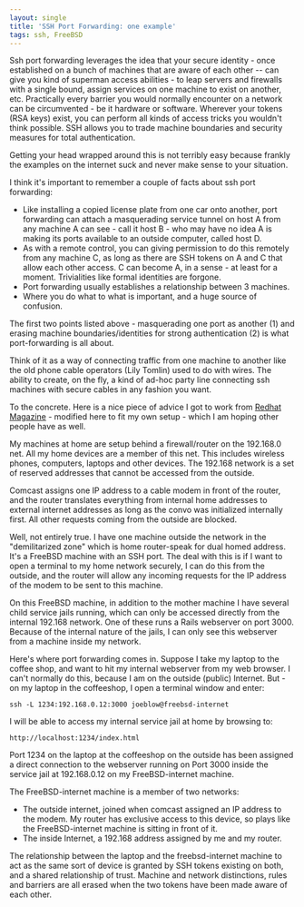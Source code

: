 ```yaml
---
layout: single
title: 'SSH Port Forwarding: one example'
tags: ssh, FreeBSD
---
```


Ssh port forwarding leverages the idea that your secure identity - once established on a bunch of machines that are aware of each other -- can give you kind of superman access abilities - to leap servers and firewalls with a single bound, assign services on one machine to exist on another, etc. Practically every barrier you would normally encounter on a network can be circumvented - be it hardware or software.
Wherever your tokens (RSA keys) exist, you can perform all kinds of access tricks you wouldn't think possible. SSH allows you to trade machine boundaries and security measures for total authentication.

Getting your head wrapped around this is not terribly easy because frankly the examples on the internet suck and never make sense to your situation.

I think it's important to remember a couple of facts about ssh port forwarding:

+ Like installing a copied license plate from one car onto another,  port forwarding can attach a masquerading service tunnel on host A from any machine A can see - call it host B - who may have no idea A is making its ports available to an outside computer, called host D.
+ As with a remote control, you can giving permission to do this remotely from any machine C, as long as there are SSH tokens on A and C that allow each other access. C can become A, in a sense - at least for a moment. Trivialities like formal identities are forgone.
+ Port forwarding usually establishes a relationship between 3 machines.
+ Where you do what to what is important, and a huge source of confusion.

The first two points listed above - masquerading one port as another (1) and erasing machine boundaries/identities for strong authentication (2) is what port-forwarding is all about.  

Think of it as a way of connecting traffic from one machine to another like the old phone cable operators (Lily Tomlin) used to do with wires. The ability to create, on the fly, a kind of ad-hoc party line connecting ssh machines with secure cables in any fashion you want. 

To the concrete. Here is a nice piece of advice I got to work from [Redhat Magazine](http://magazine.redhat.com/2007/11/06/ssh-port-forwarding/) - modified here to fit my own setup - which I am hoping other people have as well.

My machines at home are setup behind a firewall/router on the 192.168.0 net. All my home devices are a member of this net. This includes wireless phones, computers, laptops and other devices. The 192.168 network is a set of reserved addresses that cannot be accessed from the outside.

Comcast assigns one IP address to a cable modem in front of the router, and the router translates everything from internal home addresses to external internet addresses as long as the convo was initialized internally first. All other requests coming from the outside are blocked.

Well, not entirely true. I have one machine outside the network in the "demilitarized zone" which is home router-speak for dual homed address.  It's a FreeBSD machine with an SSH port. The deal with this is if I want to open a terminal to my home network securely, I can do this from the outside, and the router will allow any incoming requests for the IP address of the modem to be sent to this machine.

On this FreeBSD machine, in addition to the mother machine I have several child service jails running, which can only be accessed directly from the internal 192.168 network. One of these runs a Rails webserver on port 3000. Because of the internal nature of the jails, I can only see this webserver from a machine inside my network.

Here's where port forwarding comes in. Suppose I take my laptop to the coffee shop, and want to hit my internal webserver from my web browser. I can't normally do this, because I am on the outside (public) Internet. But - on my laptop in the coffeeshop, I open a terminal window and enter:

~~~
ssh -L 1234:192.168.0.12:3000 joeblow@freebsd-internet
~~~~~
<p/>

I will be able to access my internal service jail at home by browsing to:

~~~
http://localhost:1234/index.html
~~~~~~
<p/>

Port 1234 on the laptop at the coffeeshop on the outside has been assigned a direct connection to the webserver running on Port 3000 inside the service jail at 192.168.0.12 on my FreeBSD-internet machine.

The FreeBSD-internet machine is a member of two networks:

+ The outside internet, joined when comcast assigned an IP address to the modem. My router has exclusive access to this device, so plays like the FreeBSD-internet machine is sitting in front of it.
+ The inside Internet, a 192.168 address assigned by me and my router.

The relationship between the laptop and the freebsd-internet machine to act as the same sort of device is granted by SSH tokens existing on both, and a shared relationship of trust.  Machine and network distinctions, rules and barriers are all erased when the two tokens have been made aware of each other.
